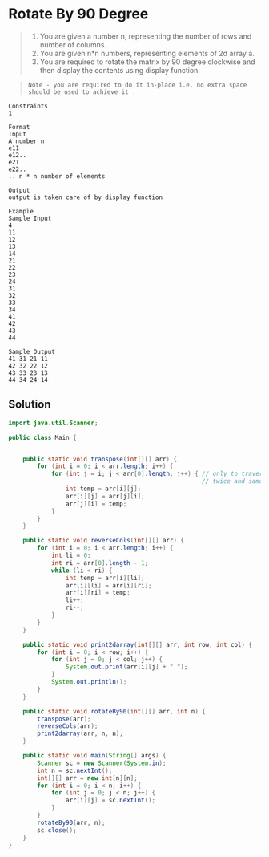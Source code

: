 # Rotate By 90 Degree

> 1.  You are given a number n, representing the number of rows and number of columns.
> 2.  You are given n\*n numbers, representing elements of 2d array a.
> 3.  You are required to rotate the matrix by 90 degree clockwise and then display the contents using display function.

> `Note - you are required to do it in-place i.e. no extra space should be used to achieve it .`

```text
Constraints
1

Format
Input
A number n
e11
e12..
e21
e22..
.. n * n number of elements

Output
output is taken care of by display function

Example
Sample Input
4
11
12
13
14
21
22
23
24
31
32
33
34
41
42
43
44

Sample Output
41 31 21 11
42 32 22 12
43 33 23 13
44 34 24 14
```

## Solution

```java
import java.util.Scanner;

public class Main {


    public static void transpose(int[][] arr) {
        for (int i = 0; i < arr.length; i++) {
            for (int j = i; j < arr[0].length; j++) { // only to traverse upper triangular region otherwise swap occurs
                                                      // twice and same matrix gets o/p
                int temp = arr[i][j];
                arr[i][j] = arr[j][i];
                arr[j][i] = temp;
            }
        }
    }

    public static void reverseCols(int[][] arr) {
        for (int i = 0; i < arr.length; i++) {
            int li = 0;
            int ri = arr[0].length - 1;
            while (li < ri) {
                int temp = arr[i][li];
                arr[i][li] = arr[i][ri];
                arr[i][ri] = temp;
                li++;
                ri--;
            }
        }
    }

    public static void print2darray(int[][] arr, int row, int col) {
        for (int i = 0; i < row; i++) {
            for (int j = 0; j < col; j++) {
                System.out.print(arr[i][j] + " ");
            }
            System.out.println();
        }
    }

    public static void rotateBy90(int[][] arr, int n) {
        transpose(arr);
        reverseCols(arr);
        print2darray(arr, n, n);
    }

    public static void main(String[] args) {
        Scanner sc = new Scanner(System.in);
        int n = sc.nextInt();
        int[][] arr = new int[n][n];
        for (int i = 0; i < n; i++) {
            for (int j = 0; j < n; j++) {
                arr[i][j] = sc.nextInt();
            }
        }
        rotateBy90(arr, n);
        sc.close();
    }
}

```
